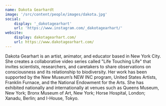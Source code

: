 ```yaml
---
name: Dakota Gearhardt
image: '/src/content/people/images/dakota.jpg'
social:
    display: '_dakotagearhart'
    url: 'https://www.instagram.com/_dakotagearhart/'
website:
    display: dakotagearhart.com/
    url: https://www.dakotagearhart.com/
---
```


Dakota Gearhart is an artist, animator, and educator based in New York City. She creates a collaborative video series called "Life Touching Life" that invites scientists, researchers, and caretakers to share observations on consciousness and its relationship to biodiversity. Her work has been supported by the New Museum’s NEW INC program, United States Artists, Franklin Furnace, and the National Endowment for the Arts. She has exhibited nationally and internationally at venues such as Queens Museum, New York; Bronx Museum of Art, New York; Horse Hospital, London; Xanadu, Berlin; and I-House, Tokyo.
